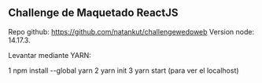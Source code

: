## Challenge de Maquetado ReactJS


Repo github: https://github.com/natankut/challengewedoweb
Version node: 14.17.3.


Levantar mediante YARN:

1 npm install --global yarn
2 yarn init
3 yarn start (para ver el localhost)







